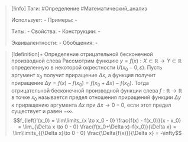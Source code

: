 > [!info]
> Тэги: #Определение #Математический_анализ   
> 
> Использует: *-*
> Примеры: *-*
> 
> Типы: *-*
> Свойства: *-*
> Конструкции: *-*
> 
> Эквивалентности: *-*
> Обобщения: *-*

> [!definition]+ Определение отрицательной бесконечной производной слева
> Рассмотрим функцию $y = f(x):X \subset \mathbb{R}\rightarrow Y \subset \mathbb{R}$ определенную в некоторой окрестности $U(x_0-0, \varepsilon)$. Пусть аргумент $x_0$ получит приращение $\Delta x$, а функция получит приращение $\Delta y = f(x) - f(x_0) = f(x_0 + \Delta x) - f(x_0)$. Тогда отрицательной бесконечной производной функции слева $f: \mathbb{R}\rightarrow \mathbb{R}$ в точке $x_0$ называется предел отношения приращений функции $\Delta y$ к приращению аргумента $\Delta x$ при $\Delta x \to 0 - 0$, если этот предел существует и равен $-\infty$. $$f_{left}'(x_0) = \lim\limits_{x \to x_0 - 0} \frac{f(x) - f(x_0)}{x - x_0} = \lim_{\Delta x \to 0 - 0} \frac{f(x_0+\Delta x)-f(x_0)}{\Delta x} = \lim\limits_{{\Delta x}\to 0 - 0} \frac{\Delta{f(x)}}{\Delta x} = -\infty$$